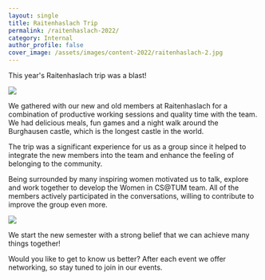```yaml
---
layout: single
title: Raitenhaslach Trip
permalink: /raitenhaslach-2022/
category: Internal
author_profile: false
cover_image: /assets/images/content-2022/raitenhaslach-2.jpg
---
```


This year's Raitenhaslach trip was a blast! 

![](/assets/images/content-2022/raitenhaslach-1.jpg)

We gathered with our new and old members at Raitenhaslach for a combination of productive working sessions and quality time with the team. We had delicious meals, fun games and a night walk around the Burghausen castle, which is the longest castle in the world. 

The trip was a significant experience for us as a group since it helped to integrate the new members into the team and enhance the feeling of belonging to the community. 

Being surrounded by many inspiring women motivated us to talk, explore and work together to develop the Women in CS@TUM team. All of the members actively participated in the conversations, willing to contribute to improve the group even more. 

![](/assets/images/content-2022/raitenhaslach-2.jpg)

We start the new semester with a strong belief that we can achieve many things together! 

Would you like to get to know us better? After each event we offer networking, so stay tuned to join in our events.
